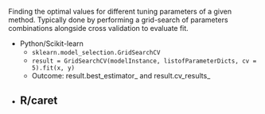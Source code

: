 Finding the optimal values for different tuning parameters of a given method. Typically done by performing a grid-search of parameters combinations alongside cross validation to evaluate fit.


- Python/Scikit-learn
	- `sklearn.model_selection.GridSearchCV`
	- `result = GridSearchCV(modelInstance, listofParameterDicts, cv = 5).fit(x, y)`
	- Outcome: result.best_estimator_ and result.cv_results_
- R/caret
	- 